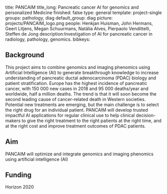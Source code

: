 title: PANCAIM
title_long: Pancreatic cancer AI for genomics and personalized Medicine
finished: false
type: general
template: project-single
groups: pathology, diag
default_group: diag
picture: projects/PANCAIM_logo.png
people: Henkjan Huisman, John Hermans, Geert Litjens, Megan Schuurmans, Natália Alves, Pierpaolo Vendittelli, Steffen de Jong
description:Investigation of AI for pancreatic cancer in radiology, pathology, genomics.
bibkeys: 

## Background
This project aims to combine genomics and imaging phenomics using Artificial Intelligence (AI) to generate breakthrough knowledge to increase understanding of pancreatic ductal adenocarcinoma (PDAC) biology and patient stratification. Europe has the highest incidence of pancreatic cancer, with 150 000 new cases in 2018 and 95 000 deaths/year and worldwide, half a million deaths. The trend is that it will soon become the second leading cause of cancer-related death in Western societies. Potential new treatments are emerging, but the main challenge is to select the right drug for an individual patient. PANCAIM will develop trusted impactful AI applications for regular clinical use to help clinical decision-makers to give the right treatment to the right patients at the right time, and at the right cost and improve treatment outcomes of PDAC patients.

## Aim
PANCAIM will optimize and integrate genomics and imaging phenomics using artificial intelligence (AI)

## Funding
Horizon 2020

